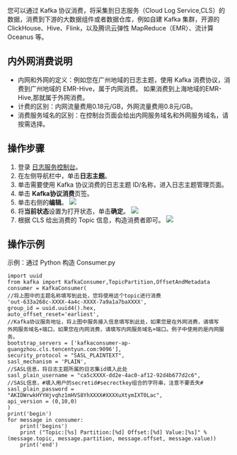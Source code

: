 您可以通过 Kafka 协议消费，将采集到日志服务（Cloud Log Service,CLS）的数据，消费到下游的大数据组件或者数据仓库，例如自建 Kafka 集群，开源的 ClickHouse、Hive、Flink，以及腾讯云弹性 MapReduce（EMR）、流计算 Oceanus 等。

## 内外网消费说明

- 内网和外网的定义：例如您在广州地域的日志主题，使用 Kafka 消费协议，消费到广州地域的 EMR-Hive，属于内网消费。
如果消费到上海地域的EMR-Hive,那就属于外网消费。
- 计费的区别：内网流量费用0.18元/GB，外网流量费用0.8元/GB。
- 消费服务域名的区别：在控制台页面会给出内网服务域名和外网服务域名，请按需选择。

## 操作步骤

1. 登录 [日志服务控制台](https://console.cloud.tencent.com/cls)。
2. 在左侧导航栏中，单击**日志主题**。
3. 单击需要使用 Kafka 协议消费的日志主题 ID/名称，进入日志主题管理页面。
4. 单击 **Kafka协议消费**页签。
5. 单击右侧的**编辑**。
![](https://qcloudimg.tencent-cloud.cn/raw/3d96169dbd0eb52f3ff3f2bcca537b3c.png)
6. 将**当前状态**设置为打开状态，单击**确定**。
![](https://qcloudimg.tencent-cloud.cn/raw/172bc37310b75d92d9e5eeb4b504b458.png)
7. 根据 CLS 给出消费的 Topic 信息，构造消费者即可。
![](https://qcloudimg.tencent-cloud.cn/raw/c9027ea06c3bdc04a7464d21908143c3.png)


## 操作示例

示例：通过 Python 构造 Consumer.py
```
import uuid
from kafka import KafkaConsumer,TopicPartition,OffsetAndMetadata
consumer = KafkaConsumer(
//将上图中的主题名称填写到此处，您将使用这个topic进行消费    
'out-633a268c-XXXX-4a4c-XXXX-7a9a1a7baXXXX',  
group_id = uuid.uuid4().hex,
auto_offset_reset='earliest',
//Kafka协议服务地址，将上图中服务接入信息填写到此处，如果您是在外网消费，请填写
外网服务域名+端口，如果您在内网消费，请填写内网服务域名+端口。例子中使用的是内网服务。
bootstrap_servers = ['kafkaconsumer-ap-guangzhou.cls.tencentyun.com:9096'],
security_protocol = "SASL_PLAINTEXT",
sasl_mechanism = 'PLAIN',   
//SASL信息，将日志主题所属的日志集id填入此处   
sasl_plain_username = "ca5cXXXX-dd2e-4ac0-af12-92d4b677d2c6",
//SASL信息，#填入用户的secretid#secrectkey组合的字符串，注意不要丢失#
sasl_plain_password = "AKIDWrwkHYYHjvqhz1mHVS8YhXXXX#XXXXuXtymIXT0Lac",
api_version = (0,10,0)
)
print('begin')
for message in consumer:
    print('begins')
    print ("Topic:[%s] Partition:[%d] Offset:[%d] Value:[%s]" % (message.topic, message.partition, message.offset, message.value))
    print('end')
```



